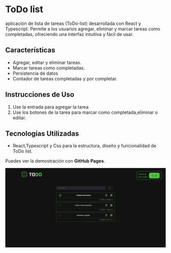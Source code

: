 # ToDo list

aplicación de lista de tareas (ToDo-list) desarrollada con React y Typescript. Permite a los usuarios agregar, eliminar y marcar tareas como completadas, ofreciendo una interfaz intuitiva y fácil de usar.

## Características

- Agregar, editar y eliminar tareas.
- Marcar tareas como completadas.
- Persistencia de datos
- Contador de tareas completadas y por completar.

## Instrucciones de Uso

1. Use la entrada para agregar la tarea
2. Use los botones de la tarea para marcar como completada,eliminar o editar.

## Tecnologías Utilizadas

- React,Typescript y Css para la estructura, diseño y funcionalidad de ToDo list.


Puedes ver la demostración con **GitHub Pages**.

<div id="header" align="center">
    <img src="/public/img-demo.png">
</div>